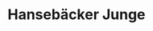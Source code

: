 ---
title: "Hansebäcker Junge"
url: /hamburg/hansebaecker-junge-hannoversche-strasse/
shop: Bäckerei
---